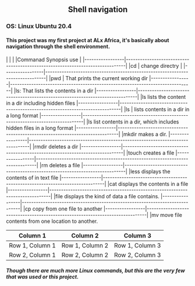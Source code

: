 ##   <div align='center'>Shell navigation</div>
### OS: Linux Ubuntu 20.4

#### This project was my first project at ALx Africa, it's basically about navigation through the shell environment.

|                 |                                                                              |
|Commanad Synopsis            use                                                                |
|-----------------|------------------------------------------------------------------------------|
|cd               |      change directry                                                         |
|-----------------|------------------------------------------------------------------------------|
|pwd              |     That prints the current working dir
|-----------------|------------------------------------------------------------------------------|
|ls:                  That lists the contents in a dir
|-----------------|------------------------------------------------------------------------------|
|ls                   lists the content in a dir including hidden files
|-----------------|------------------------------------------------------------------------------|
|ls               |      lists contents in a dir in a long format
|-----------------|------------------------------------------------------------------------------|
|ls                  list contents in a dir, which includes hidden files in a long format
|-----------------|------------------------------------------------------------------------------|
|mkdir               makes a dir.
|-----------------|------------------------------------------------------------------------------|
|rmdir               deletes a dir
|-----------------|------------------------------------------------------------------------------|
|touch                  creates a file
|-----------------|------------------------------------------------------------------------------|
|rm                        deletes a file
|-----------------|------------------------------------------------------------------------------|
|less                     displays the contents of in text file
|-----------------|------------------------------------------------------------------------------|
|cat                     displays the contents in a file
|-----------------|------------------------------------------------------------------------------|
|file                     displays the kind of data a file contains.
|-----------------|-----------------------------------------------------------------------------|
|cp                        copy from one file to another
|-----------------|------------------------------------------------------------------------------|
|mv                          move file contents from one location to another.
     
     
     
| Column 1 | Column 2 | Column 3 |
| --- | --- | --- |
| Row 1, Column 1 | Row 1, Column 2 | Row 1, Column 3 |
| Row 2, Column 1 | Row 2, Column 2 | Row 2, Column 3 |

     
##### Though there are much more Linux commands, but this are the very few that was used or this project.
     
